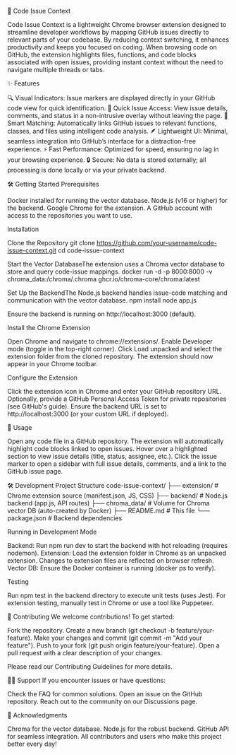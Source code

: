 🚀 Code Issue Context

Code Issue Context is a lightweight Chrome browser extension designed to streamline developer workflows by mapping GitHub issues directly to relevant parts of your codebase. By reducing context switching, it enhances productivity and keeps you focused on coding.
When browsing code on GitHub, the extension highlights files, functions, and code blocks associated with open issues, providing instant context without the need to navigate multiple threads or tabs.

✨ Features

🔍 Visual Indicators: Issue markers are displayed directly in your GitHub code view for quick identification.
📝 Quick Issue Access: View issue details, comments, and status in a non-intrusive overlay without leaving the page.
🧠 Smart Matching: Automatically links GitHub issues to relevant functions, classes, and files using intelligent code analysis.
🪶 Lightweight UI: Minimal, seamless integration into GitHub’s interface for a distraction-free experience.
⚡ Fast Performance: Optimized for speed, ensuring no lag in your browsing experience.
🔒 Secure: No data is stored externally; all processing is done locally or via your private backend.


🛠️ Getting Started
Prerequisites

Docker installed for running the vector database.
Node.js (v16 or higher) for the backend.
Google Chrome for the extension.
A GitHub account with access to the repositories you want to use.

Installation

Clone the Repository
git clone https://github.com/your-username/code-issue-context.git
cd code-issue-context


Start the Vector DatabaseThe extension uses a Chroma vector database to store and query code-issue mappings.
docker run -d -p 8000:8000 -v chroma_data:/chroma/.chroma ghcr.io/chroma-core/chroma:latest


Set Up the BackendThe Node.js backend handles issue-code matching and communication with the vector database.
npm install
node app.js

Ensure the backend is running on http://localhost:3000 (default).

Install the Chrome Extension

Open Chrome and navigate to chrome://extensions/.
Enable Developer mode (toggle in the top-right corner).
Click Load unpacked and select the extension folder from the cloned repository.
The extension should now appear in your Chrome toolbar.


Configure the Extension

Click the extension icon in Chrome and enter your GitHub repository URL.
Optionally, provide a GitHub Personal Access Token for private repositories (see GitHub's guide).
Ensure the backend URL is set to http://localhost:3000 (or your custom URL if deployed).




📖 Usage

Open any code file in a GitHub repository.
The extension will automatically highlight code blocks linked to open issues.
Hover over a highlighted section to view issue details (title, status, assignee, etc.).
Click the issue marker to open a sidebar with full issue details, comments, and a link to the GitHub issue page.


🛠️ Development
Project Structure
code-issue-context/
├── extension/          # Chrome extension source (manifest.json, JS, CSS)
├── backend/            # Node.js backend (app.js, API routes)
├── chroma_data/        # Volume for Chroma vector DB (auto-created by Docker)
├── README.md           # This file
└── package.json        # Backend dependencies

Running in Development Mode

Backend: Run npm run dev to start the backend with hot reloading (requires nodemon).
Extension: Load the extension folder in Chrome as an unpacked extension. Changes to extension files are reflected on browser refresh.
Vector DB: Ensure the Docker container is running (docker ps to verify).

Testing

Run npm test in the backend directory to execute unit tests (uses Jest).
For extension testing, manually test in Chrome or use a tool like Puppeteer.


🤝 Contributing
We welcome contributions! To get started:

Fork the repository.
Create a new branch (git checkout -b feature/your-feature).
Make your changes and commit (git commit -m "Add your feature").
Push to your fork (git push origin feature/your-feature).
Open a pull request with a clear description of your changes.

Please read our Contributing Guidelines for more details.


🙋‍♂️ Support
If you encounter issues or have questions:

Check the FAQ for common solutions.
Open an issue on the GitHub repository.
Reach out to the community on our Discussions page.


🌟 Acknowledgments

Chroma for the vector database.
Node.js for the robust backend.
GitHub API for seamless integration.
All contributors and users who make this project better every day!

